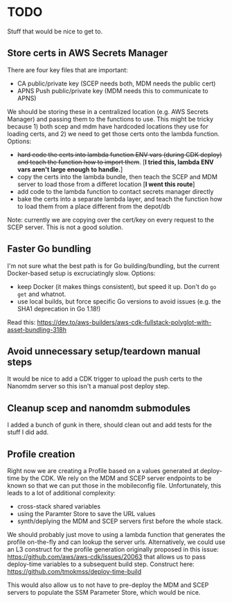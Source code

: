 TODO
=====
Stuff that would be nice to get to.

## Store certs in AWS Secrets Manager
There are four key files that are important:
- CA public/private key (SCEP needs both, MDM needs the public cert)
- APNS Push public/private key (MDM needs this to communicate to APNS)

We should be storing these in a centralized location (e.g. AWS Secrets Manager) and passing them to the functions to use. This might be tricky because 1) both scep and mdm have hardcoded locations they use for loading certs, and 2) we need to get those certs onto the lambda function. Options:
- ~~hard code the certs into lambda function ENV vars (during CDK deploy) and teach the function how to import them~~. [**I tried this, lambda ENV vars aren't large enough to handle.**]
- copy the certs into the lambda bundle, then teach the SCEP and MDM server to load those from a differet location [**I went this route**]
- add code to the lambda function to contact secrets manager directly 
- bake the certs into a separate lambda layer, and teach the function how to load them from a place different from the depot/db

Note: currently we are copying over the cert/key on every request to the SCEP server. This is not a good solution.

## Faster Go bundling
I'm not sure what the best path is for Go building/bundling, but the current Docker-based setup is excruciatingly slow. Options:
- keep Docker (it makes things consistent), but speed it up. Don't do `go get` and whatnot.
- use local builds, but force specific Go versions to avoid issues (e.g. the SHA1 deprecation in Go 1.18!)

Read this: https://dev.to/aws-builders/aws-cdk-fullstack-polyglot-with-asset-bundling-318h

## Avoid unnecessary setup/teardown manual steps
It would be nice to add a CDK trigger to upload the push certs to the Nanomdm server so this isn't a manual post deploy step.

## Cleanup scep and nanomdm submodules
I added a bunch of gunk in there, should clean out and add tests for the stuff I did add.

## Profile creation
Right now we are creating a Profile based on a values generated at deploy-time by the CDK. We rely on the MDM and SCEP server endpoints to be known so that we can put those in the mobileconfig file. Unfortunately, this leads to a lot of additional complexity:
- cross-stack shared variables
- using the Paramter Store to save the URL values
- synth/deplying the MDM and SCEP servers first before the whole stack.

We should probably just move to using a lambda function that generates the profile on-the-fly and can lookup the server urls. Alternatively, we could use an L3 construct for the profile generation originally proposed in this issue: https://github.com/aws/aws-cdk/issues/20063 that allows us to pass deploy-time variables to a subsequent build step. Construct here: https://github.com/tmokmss/deploy-time-build

This would also allow us to not have to pre-deploy the MDM and SCEP servers to populate the SSM Parameter Store, which would be nice.

